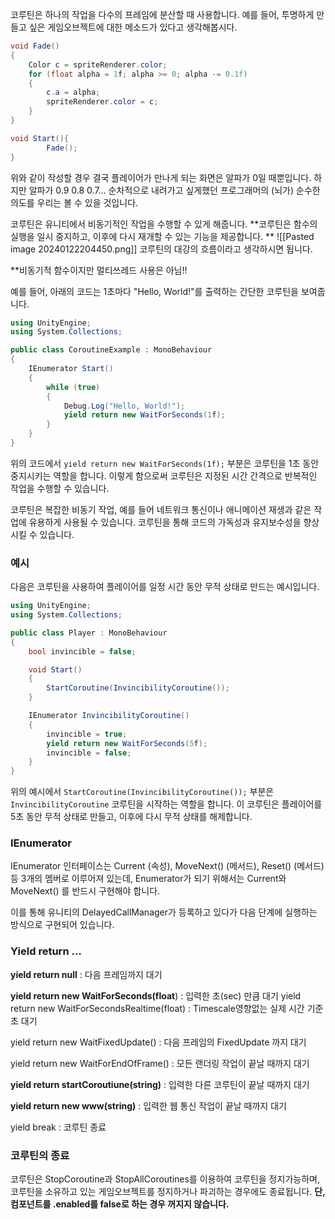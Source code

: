 코루틴은 하나의 작업을 다수의 프레임에 분산할 때 사용합니다. 예를 들어, 투명하게 만들고 싶은 게임오브젝트에 대한 메소드가 있다고 생각해봅시다.

```csharp
void Fade()
{
    Color c = spriteRenderer.color;
    for (float alpha = 1f; alpha >= 0; alpha -= 0.1f)
    {
        c.a = alpha;
        spriteRenderer.color = c;
    }
}

void Start(){
		Fade();
}
```

위와 같이 작성할 경우 결국 플레이어가 만나게 되는 화면은 알파가 0일 때뿐입니다. 하지만 알파가 0.9 0.8 0.7… 순차적으로 내려가고 싶게했던 프로그래머의 (뇌가) 순수한 의도를 우리는 볼 수 있을 것입니다.

코루틴은 유니티에서 비동기적인 작업을 수행할 수 있게 해줍니다. **코루틴은 함수의 실행을 일시 중지하고, 이후에 다시 재개할 수 있는 기능을 제공합니다.
**
![[Pasted image 20240122204450.png]]
코루틴의 대강의 흐름이라고 생각하시면 됩니다.

**비동기적 함수이지만 멀티쓰레드 사용은 아님!!

예를 들어, 아래의 코드는 1초마다 "Hello, World!"를 출력하는 간단한 코루틴을 보여줍니다.

```csharp
using UnityEngine;
using System.Collections;

public class CoroutineExample : MonoBehaviour
{
    IEnumerator Start()
    {
        while (true)
        {
            Debug.Log("Hello, World!");
            yield return new WaitForSeconds(1f); 
        }
    }
}

```

위의 코드에서 `yield return new WaitForSeconds(1f);` 부분은 코루틴을 1초 동안 중지시키는 역할을 합니다. 이렇게 함으로써 코루틴은 지정된 시간 간격으로 반복적인 작업을 수행할 수 있습니다.

코루틴은 복잡한 비동기 작업, 예를 들어 네트워크 통신이나 애니메이션 재생과 같은 작업에 유용하게 사용될 수 있습니다. 코루틴을 통해 코드의 가독성과 유지보수성을 향상시킬 수 있습니다.

### 예시

다음은 코루틴을 사용하여 플레이어를 일정 시간 동안 무적 상태로 만드는 예시입니다.

```csharp
using UnityEngine;
using System.Collections;

public class Player : MonoBehaviour
{
    bool invincible = false;

    void Start()
    {
        StartCoroutine(InvincibilityCoroutine());
    }

    IEnumerator InvincibilityCoroutine()
    {
        invincible = true;
        yield return new WaitForSeconds(5f);
        invincible = false;
    }
}

```

위의 예시에서 `StartCoroutine(InvincibilityCoroutine());` 부분은 `InvincibilityCoroutine` 코루틴을 시작하는 역할을 합니다. 이 코루틴은 플레이어를 5초 동안 무적 상태로 만들고, 이후에 다시 무적 상태를 해제합니다.

### IEnumerator

IEnumerator 인터페이스는 Current (속성), MoveNext() (메서드), Reset() (메서드) 등 3개의 멤버로 이루어져 있는데, Enumerator가 되기 위해서는 Current와 MoveNext() 를 반드시 구현해야 합니다.

이를 통해 유니티의 DelayedCallManager가 등록하고 있다가 다음 단계에 실행하는 방식으로 구현되어 있습니다.

### Yield return …

**yield return null** : 다음 프레임까지 대기

**yield return new WaitForSeconds(float**) : 입력한 초(sec) 만큼 대기 yield return new WaitForSecondsRealtime(float) : Timescale영향없는 실제 시간 기준 초 대기

yield return new WaitFixedUpdate() : 다음 프레임의 FixedUpdate 까지 대기

yield return new WaitForEndOfFrame() : 모든 랜더링 작업이 끝날 때까지 대기

**yield return startCoroutiune(string)** : 입력한 다른 코루틴이 끝날 때까지 대기

**yield return new www(string)** : 입력한 웹 통신 작업이 끝날 때까지 대기

yield break : 코루틴 종료

### 코루틴의 종료

코루틴은 StopCoroutine과 StopAllCoroutines를 이용하여 코루틴을 정지가능하며, 코루틴을 소유하고 있는 게임오브젝트를 정지하거나 파괴하는 경우에도 종료됩니다. **단, 컴포넌트를 .enabled를 false로 하는 경우 꺼지지 않습니다.**
